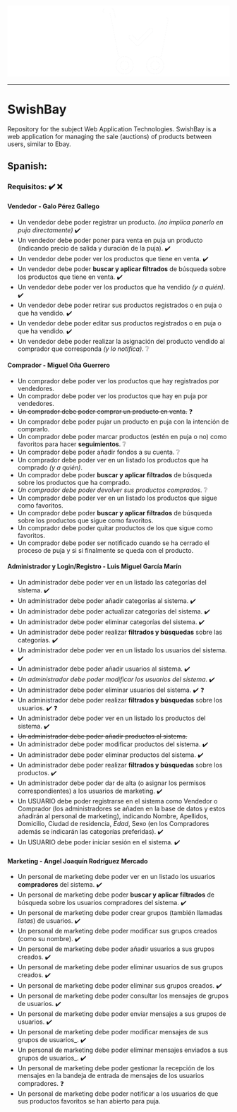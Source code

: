 ![](img/SwishBay_logo_white.png) 
***
# SwishBay
Repository for the subject Web Application Technologies. SwishBay is a web application for managing the sale (auctions) of products between users, similar to Ebay.

## Spanish:
### Requisitos: :heavy_check_mark:   :x: 
#### Vendedor - Galo Pérez Gallego 
- Un vendedor debe poder registrar un producto. _(no implica ponerlo en puja directamente)_ :heavy_check_mark:
- Un vendedor debe poder poner para venta en puja un producto (indicando precio de salida y duración de la puja). :heavy_check_mark:
- Un vendedor debe poder ver los productos que tiene en venta. :heavy_check_mark:
- Un vendedor debe poder **buscar y aplicar filtrados** de búsqueda sobre los productos que tiene en venta. :heavy_check_mark:
- Un vendedor debe poder ver los productos que ha vendido _(y a quién)_. :heavy_check_mark:
- Un vendedor debe poder retirar sus productos registrados o en puja o que ha vendido. :heavy_check_mark:
- Un vendedor debe poder editar sus productos registrados o en puja o que ha vendido. :heavy_check_mark:
- Un vendedor debe poder realizar la asignación del producto vendido al comprador que corresponda _(y lo notifica)_. ❔

#### Comprador - Miguel Oña Guerrero
- Un comprador debe poder ver los productos que hay registrados por vendedores. 
- Un comprador debe poder ver los productos que hay en puja por vendedores.
- ~~Un comprador debe poder comprar un producto en venta.~~ ❓
- Un comprador debe poder pujar un producto en puja con la intención de comprarlo.
- Un comprador debe poder marcar productos (estén en puja o no) como favoritos para hacer **seguimientos**. ❔
- Un comprador debe poder añadir fondos a su cuenta. ❔
- Un comprador debe poder ver en un listado los productos que ha comprado _(y a quién)_.
- Un comprador debe poder **buscar y aplicar filtrados** de búsqueda sobre los productos que ha comprado.
- _Un comprador debe poder devolver sus productos comprados_. ❔
- Un comprador debe poder ver en un listado los productos que sigue como favoritos.
- Un comprador debe poder **buscar y aplicar filtrados** de búsqueda sobre los productos que sigue como favoritos.
- Un comprador debe poder quitar productos de los que sigue como favoritos.
- Un comprador debe poder ser notificado cuando se ha cerrado el proceso de puja y si si finalmente se queda con el producto.

#### Administrador y Login/Registro - Luis Miguel García Marín
- Un administrador debe poder ver en un listado las categorías del sistema. :heavy_check_mark:
- Un administrador debe poder añadir categorías al sistema. :heavy_check_mark:
- Un administrador debe poder actualizar categorías del sistema. :heavy_check_mark:
- Un administrador debe poder eliminar categorías del sistema. :heavy_check_mark:
- Un administrador debe poder realizar **filtrados y búsquedas** sobre las categorías. :heavy_check_mark:
- Un administrador debe poder ver en un listado los usuarios del sistema. :heavy_check_mark:
- Un administrador debe poder añadir usuarios al sistema. :heavy_check_mark:
- _Un administrador debe poder modificar los usuarios del sistema_. :heavy_check_mark:
- Un administrador debe poder eliminar usuarios del sistema. :heavy_check_mark: ❓
- Un administrador debe poder realizar **filtrados y búsquedas** sobre los usuarios. :heavy_check_mark: ❓
- Un administrador debe poder ver en un listado los productos del sistema. :heavy_check_mark:
- ~~Un administrador debe poder añadir productos al sistema.~~
- Un administrador debe poder modificar productos del sistema. :heavy_check_mark:
- Un administrador debe poder eliminar productos del sistema. :heavy_check_mark:
- Un administrador debe poder realizar **filtrados y búsquedas** sobre los productos. :heavy_check_mark:
- Un administrador debe poder dar de alta (o asignar los permisos correspondientes) a los usuarios de marketing. :heavy_check_mark: 
- Un USUARIO debe poder registrarse en el sistema como Vendedor o Comprador (los administradores se añaden en la base de datos y estos añadirán al personal de marketing), indicando Nombre, Apellidos, Domicilio, Ciudad de residencia, _Edad_, Sexo (en los Compradores además se indicarán las categorías preferidas). :heavy_check_mark:
- Un USUARIO debe poder iniciar sesión en el sistema. :heavy_check_mark:

#### Marketing - Angel Joaquín Rodríguez Mercado
- Un personal de marketing debe poder ver en un listado los usuarios **compradores** del sistema. :heavy_check_mark:
- Un personal de marketing debe poder **buscar y aplicar filtrados** de búsqueda sobre los usuarios compradores del sistema. :heavy_check_mark:
- Un personal de marketing debe poder crear grupos (también llamadas *listas*) de usuarios. :heavy_check_mark:
- Un personal de marketing debe poder modificar sus grupos creados (como su nombre). :heavy_check_mark:
- Un personal de marketing debe poder añadir usuarios a sus grupos creados. :heavy_check_mark:
- Un personal de marketing debe poder eliminar usuarios de sus grupos creados. :heavy_check_mark:
- Un personal de marketing debe poder eliminar sus grupos creados. :heavy_check_mark:
- Un personal de marketing debe poder consultar los mensajes de grupos de usuarios. :heavy_check_mark:
- Un personal de marketing debe poder enviar mensajes a sus grupos de usuarios. :heavy_check_mark:
- Un personal de marketing debe poder modificar mensajes de sus grupos de usuarios_. :heavy_check_mark:
- Un personal de marketing debe poder eliminar mensajes enviados a sus grupos de usuarios_. :heavy_check_mark:
- Un personal de marketing debe poder gestionar la recepción de los mensajes en la bandeja de entrada de mensajes de los usuarios compradores. ❓
- Un personal de marketing debe poder notificar a los usuarios de que sus productos favoritos se han abierto para puja.
